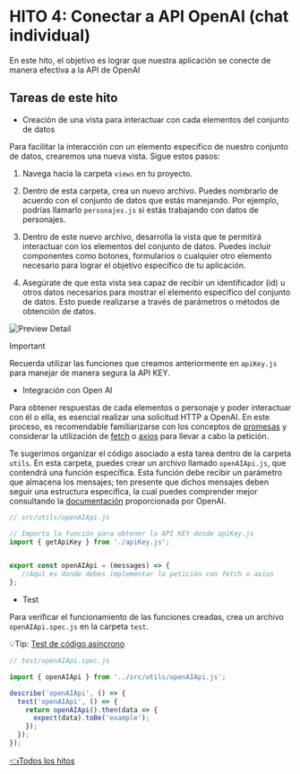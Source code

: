 # **HITO 4:** Conectar a API OpenAI (chat individual)

En este hito, el objetivo es lograr que nuestra aplicación se conecte de manera efectiva a la API de OpenAI

## Tareas de este hito

* Creación de una vista para interactuar con cada elementos del conjunto de datos

Para facilitar la interacción con un elemento específico de nuestro conjunto de datos, crearemos una nueva vista. Sigue estos pasos:

1. Navega hacia la carpeta ```views``` en tu proyecto.

2. Dentro de esta carpeta, crea un nuevo archivo. Puedes nombrarlo de acuerdo con el conjunto de datos que estás manejando. Por ejemplo, podrías llamarlo ```personajes.js``` si estás trabajando con datos de personajes.

3. Dentro de este nuevo archivo, desarrolla la vista que te permitirá interactuar con los elementos del conjunto de datos. Puedes incluir componentes como botones, formularios o cualquier otro elemento necesario para lograr el objetivo específico de tu aplicación.

4. Asegúrate de que esta vista sea capaz de recibir un identificador (id) u otros datos necesarios para mostrar el elemento específico del conjunto de datos. Esto puede realizarse a través de parámetros o métodos de obtención de datos.

![Preview Detail](./assets/previewDetail.gif)

> [!IMPORTANT]
> Recuerda utilizar las funciones que creamos anteriormente en ```apiKey.js``` para manejar de manera segura la API KEY.

* Integración con Open AI

Para obtener respuestas de cada elementos o personaje y poder interactuar con él o ella, es esencial realizar una solicitud HTTP a OpenAI. En este proceso, es recomendable familiarizarse con los conceptos de [promesas](https://curriculum.laboratoria.la/es/topics/javascript/async/promises) y considerar la utilización de [fetch](https://developer.mozilla.org/es/docs/Web/API/Fetch_API/Using_Fetch) o [axios](https://axios-http.com/docs/intro) para llevar a cabo la petición.

Te sugerimos organizar el código asociado a esta tarea dentro de la carpeta ```utils```. En esta carpeta, puedes crear un archivo llamado ```openAIApi.js```, que contendrá una función específica. Esta función debe recibir un parámetro que almacena los mensajes; ten presente que dichos mensajes deben seguir una estructura específica, la cual puedes comprender mejor consultando la [documentación](https://platform.openai.com/docs/api-reference/chat/create) proporcionada por OpenAI.

```js
// src/utils/openAIApi.js

// Importa la función para obtener la API KEY desde apiKey.js
import { getApiKey } from './apiKey.js';


export const openAIApi = (messages) => {
   //Aquí es donde debes implementar la petición con fetch o axios
};

```

* Test

Para verificar el funcionamiento de las funciones creadas, crea un archivo ```openAIApi.spec.js``` en la carpeta ```test```.

💡Tip: [Test de código asíncrono](https://jestjs.io/es-ES/docs/asynchronous)

``` js
// test/openAIApi.spec.js

import { openAIApi } from '../src/utils/openAIApi.js';

describe('openAIApi', () => {
  test('openAIApi', () => {
    return openAIApi().then(data => {
      expect(data).toBe('example');
    });
  });
});

```

[👈Todos los hitos](../README.md#6-hitos)
